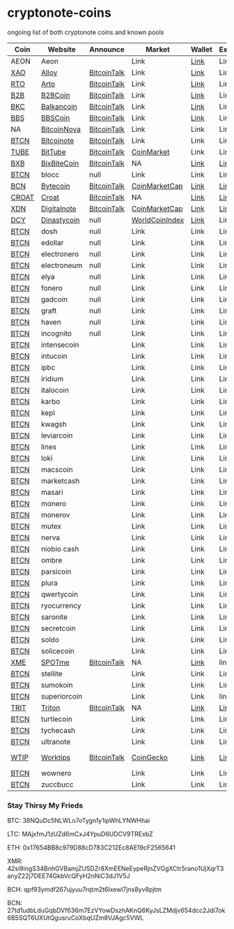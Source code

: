 # cryptonote-coins
ongoing list of both cryptonote coins and known pools

|  **Coin** | **Website** | **Announce** | **Market** | **Wallet** | **Explorer** | **Algo** | **Script** | **Git** | **Donate** |
|  ------ | ------ | ------ | ------ | ------ | ------ | ------ | ------ | ------ | ------ |
|  AEON | Aeon |  | Link | [Link](https://www.aeon.cash/#downloads) | Link | cn_lite_v7 | [GitHub](https://github.com/aeugenegray/xmr-stak-aeon.git) |  |  WmtK9TQ6yd2ZWZDAkRsebc2ppzUq2Wuo9XRRjHMH2fvqM3ARVqk3styJ6AavJFcpJFPFtxRGAqGFoJMZGJ6YYzQ61TYGfpykX.....26de7b7abd3e434586941e246e6a0de202ca6ae4677645f990b7d61770f0fe43 |
|  [XAO](https://github.com/aeugenegray/cryptonote-coins-list/tree/master/alloy) | [Alloy](https://alloyproject.org/) | [BitcoinTalk](https://bitcointalk.org/index.php?topic=2676887.0) | Link | [Link](https://alloyproject.org/#wallet) | Link |  | Link |  | Link |
|  [RTO](https://github.com/aeugenegray/cryptonote-coins-list/tree/master/arto) | [Arto](https://www.arto.cash/) | [BitcoinTalk](https://bitcointalk.org/index.php?topic=2932583.0) | Link | [Link](https://www.arto.cash/#download) | Link |  | Link |  | Link |
|  [B2B](https://github.com/aeugenegray/cryptonote-coins-list/tree/master/b2bcoin) | [B2BCoin](https://b2bcoin.xyz/) | [BitcoinTalk](https://bitcointalk.org/index.php?topic=2098163.0) | Link | [Link](https://b2bcoin.xyz/#download) | Link |  | Link |  | Link |
|  [BKC](https://github.com/aeugenegray/cryptonote-coins-list/tree/master/balkancoin) | [Balkancoin](https://www.balkancoin.org/) | [BitcoinTalk](https://bitcointalk.org/index.php?topic=2821734.0) | Link | [Link](https://www.balkancoin.org/downloads/) | Link |  | Link |  | Link |
|  [BBS](https://github.com/aeugenegray/cryptonote-coins-list/tree/master/bbscoin) | [BBSCoin](https://bbscoin.xyz/) | [BitcoinTalk](https://bitcointalk.org/index.php?topic=2861067.0) | Link | [Link](https://bbscoin.xyz/download/#downloads) | Link |  | Link |  | Link |
|  NA | [BitcoinNova](http://bitcoinn.biz/) | [BitcoinTalk](https://bitcointalk.org/index.php?topic=2309303.0) | Link | Link | Link |  | Link |  | Link |
|  [BTCN](https://github.com/aeugenegray/cryptonote-coins-list/tree/master/bitcoinote) | [Bitcoinote](http://www.bitcoinote.org/) | [BitcoinTalk](https://bitcointalk.org/index.php?topic=2660296.0) | Link | Link | Link |  | Link |  | Link |
|  [TUBE](https://github.com/aeugenegray/cryptonote-coins-list/tree/master/bittube) | [BitTube](https://coin.bit.tube/) | [BitcoinTalk](https://bitcointalk.org/index.php?topic=2856278.0) | [CoinMarket](https://coinmarketcap.com/currencies/bit-tube/) | Link | Link |  | Link |  | Link |
|  [BXB](https://github.com/aeugenegray/cryptonote-coins-list/tree/master/bixbitecoin) | [BixBiteCoin](https://bixbite.pro/) | [BitcoinTalk](https://bitcointalk.org/index.php?topic=3443277.0) | NA | [Link](https://bixbite.pro/#download) | [Link](http://explorer.bixbite.pro/) |  | Link |  | Link |
|  [BTCN](https://github.com/aeugenegray/cryptonote-coins-list/tree/master/blocc) | blocc | null | Link | Link | Link |  | Link |  | Link |
|  [BCN](https://github.com/aeugenegray/cryptonote-coins-list/tree/master/bytecoin) | [Bytecoin](https://www.google.com/url?sa=t&rct=j&q=&esrc=s&source=web&cd=2&cad=rja&uact=8&ved=0ahUKEwipu4W3j8jbAhVnl1QKHd9CC3UQFgg9MAE&url=https%3A%2F%2Fbytecoin.org%2F&usg=AOvVaw2A2G0mFi3etnsJNATevwm1) | [BitcoinTalk](https://www.google.com/url?sa=t&rct=j&q=&esrc=s&source=web&cd=9&cad=rja&uact=8&ved=0ahUKEwiEjZnij8jbAhUOCXwKHdFvA_AQFgiKATAI&url=https%3A%2F%2Fbitcointalk.org%2Findex.php%3Ftopic%3D512747.0&usg=AOvVaw2grZmlK4Awvgh-MBE0thZE) | [CoinMarketCap](https://www.google.com/url?sa=t&rct=j&q=&esrc=s&source=web&cd=1&cad=rja&uact=8&ved=0ahUKEwipu4W3j8jbAhVnl1QKHd9CC3UQFggpMAA&url=https%3A%2F%2Fcoinmarketcap.com%2Fcurrencies%2Fbytecoin-bcn%2F&usg=AOvVaw2MaxZeoXDjodTs47TzQIQ7) | [Link](https://www.google.com/url?sa=t&rct=j&q=&esrc=s&source=web&cd=1&cad=rja&uact=8&ved=0ahUKEwif_I_0j8jbAhVrrFQKHWynAU8QFggpMAA&url=https%3A%2F%2Fbytecoin.org%2Fdownloads&usg=AOvVaw2UxlZBr-UCzkFVMQdil7w7) | [Link](https://www.google.com/url?sa=t&rct=j&q=&esrc=s&source=web&cd=1&cad=rja&uact=8&ved=0ahUKEwjLmfn8j8jbAhUJiFQKHa1MDhMQFggpMAA&url=https%3A%2F%2Fchainradar.com%2F&usg=AOvVaw1DTxfk57TE4BeObsNqUcqv) |  | Link |  | 27td1udbLduGqbDVf636m7EzVYowDszhAKnQ6KyJsLZMdjv654dcc2Jdi7ok6B5SQT6UXUtQgusruCoXbqUZm8VJAgc5VWL |
|  [CROAT](https://github.com/aeugenegray/cryptonote-coins-list/tree/master/croat) | [Croat](http://croat.cat/) | [BitcoinTalk](https://bitcointalk.org/index.php?topic=2102443.0) | NA | [Link](http://croat.cat/#downloads) | [Link](http://178.22.71.122/) |  | Link |  | Link |
|  [XDN](https://github.com/aeugenegray/cryptonote-coins-list/tree/master/digitalnote) | [Digitalnote](http://www.digitalnote.biz/) | [BitcoinTalk](https://bitcointalk.org/index.php?topic=1082745.0) | [CoinMarketCap](https://www.google.com/url?sa=t&rct=j&q=&esrc=s&source=web&cd=1&cad=rja&uact=8&ved=0ahUKEwjT5vybkcjbAhVDiVQKHd1RBaAQFggpMAA&url=https%3A%2F%2Fcoinmarketcap.com%2Fcurrencies%2Fdigitalnote%2F&usg=AOvVaw38B_B-OMzVsVjlEzzmay6B) | [Link](https://digitalnote.biz/#download) | [Link](http://chainradar.com/xdn/blocks) |  | Link |  | Link |
|  [DCY](https://github.com/aeugenegray/cryptonote-coins-list/tree/master/dinastycoin) | [Dinastycoin](http://www.dinastycoin.com/en/) | null | [WorldCoinIndex](https://worldcoinindex.com/it/moneta/dinastycoin) | [Link](https://github.com/dinastyoffreedom/dinastycoin/releases) | Link |  | Link |  | Link |
|  [BTCN](https://github.com/aeugenegray/cryptonote-coins-list/tree/master/dosh) | dosh | null | Link | Link | Link |  | Link |  | Link |
|  [BTCN](https://github.com/aeugenegray/cryptonote-coins-list/tree/master/edollar) | edollar | null | Link | Link | Link |  | Link |  | Link |
|  [BTCN](https://github.com/aeugenegray/cryptonote-coins-list/tree/master/electronero) | electronero | null | Link | Link | Link |  | Link |  | Link |
|  [BTCN](https://github.com/aeugenegray/cryptonote-coins-list/tree/master/electroneum) | electroneum | null | Link | Link | Link |  | Link |  | Link |
|  [BTCN](https://github.com/aeugenegray/cryptonote-coins-list/tree/master/elya) | elya | null | Link | Link | Link |  | Link |  | Link |
|  [BTCN](https://github.com/aeugenegray/cryptonote-coins-list/tree/master/fonero) | fonero | null | Link | Link | Link |  | Link |  | Link |
|  [BTCN](https://github.com/aeugenegray/cryptonote-coins-list/tree/master/gadcoin) | gadcoin | null | Link | Link | Link |  | Link |  | Link |
|  [BTCN](https://github.com/aeugenegray/cryptonote-coins-list/tree/master/graft) | graft | null | Link | Link | Link |  | Link |  | Link |
|  [BTCN](https://github.com/aeugenegray/cryptonote-coins-list/tree/master/haven) | haven | null | Link | Link | Link |  | Link |  | Link |
|  [BTCN](https://github.com/aeugenegray/cryptonote-coins-list/tree/master/incognito) | incognito | null | Link | Link | Link |  | Link |  | Link |
|  [BTCN](https://github.com/aeugenegray/cryptonote-coins-list/tree/master/intensecoin) | intensecoin |  | Link | Link | Link |  | Link |  | Link |
|  [BTCN](https://github.com/aeugenegray/cryptonote-coins-list/tree/master/intucoin) | intucoin |  | Link | Link | Link |  | Link |  | Link |
|  [BTCN](https://github.com/aeugenegray/cryptonote-coins-list/tree/master/ipbc) | ipbc |  | Link | Link | Link |  | Link |  | Link |
|  [BTCN](https://github.com/aeugenegray/cryptonote-coins-list/tree/master/iridium) | iridium |  | Link | Link | Link |  | Link |  | Link |
|  [BTCN](https://github.com/aeugenegray/cryptonote-coins-list/tree/master/italocoin) | italocoin |  | Link | Link | Link |  | Link |  | Link |
|  [BTCN](https://github.com/aeugenegray/cryptonote-coins-list/tree/master/karbo) | karbo |  | Link | Link | Link |  | Link |  | Link |
|  [BTCN](https://github.com/aeugenegray/cryptonote-coins-list/tree/master/kepl) | kepl |  | Link | Link | Link |  | Link |  | Link |
|  [BTCN](https://github.com/aeugenegray/cryptonote-coins-list/tree/master/kwagsh) | kwagsh |  | Link | Link | Link |  | Link |  | Link |
|  [BTCN](https://github.com/aeugenegray/cryptonote-coins-list/tree/master/leviarcoin) | leviarcoin |  | Link | Link | Link |  | Link |  | Link |
|  [BTCN](https://github.com/aeugenegray/cryptonote-coins-list/tree/master/lines) | lines |  | Link | Link | Link |  | Link |  | Link |
|  [BTCN](https://github.com/aeugenegray/cryptonote-coins-list/tree/master/loki) | loki |  | Link | Link | Link |  | Link |  | Link |
|  [BTCN](https://github.com/aeugenegray/cryptonote-coins-list/tree/master/macscoin) | macscoin |  | Link | Link | Link |  | Link |  | Link |
|  [BTCN](https://github.com/aeugenegray/cryptonote-coins-list/tree/master/marketcash) | marketcash |  | Link | Link | Link |  | Link |  | Link |
|  [BTCN](https://github.com/aeugenegray/cryptonote-coins-list/tree/master/masari) | masari |  | Link | Link | Link |  | Link |  | Link |
|  [BTCN](https://github.com/aeugenegray/cryptonote-coins-list/tree/master/bitcoinote) | monero |  | Link | Link | Link |  | Link |  | 42si9ingS34BnhGVBamjZUSDZr8XmEENeEypeRjnZVGgXCtr5rano1UjXqrT3anyZ22j7DEE74GkbVcQFyH2nNiC3dJ1V5J |
|  [BTCN](https://github.com/aeugenegray/cryptonote-coins-list/tree/master/bitcoinote) | monerov |  | Link | Link | Link |  | Link |  | Link |
|  [BTCN](https://github.com/aeugenegray/cryptonote-coins-list/tree/master/bitcoinote) | mutex |  | Link | Link | Link |  | Link |  | Link |
|  [BTCN](https://github.com/aeugenegray/cryptonote-coins-list/tree/master/bitcoinote) | nerva |  | Link | Link | Link |  | Link |  | Link |
|  [BTCN](https://github.com/aeugenegray/cryptonote-coins-list/tree/master/bitcoinote) | niobio cash |  | Link | Link | Link |  | Link |  | Link |
|  [BTCN](https://github.com/aeugenegray/cryptonote-coins-list/tree/master/bitcoinote) | ombre |  | Link | Link | Link |  | Link |  | Link |
|  [BTCN](https://github.com/aeugenegray/cryptonote-coins-list/tree/master/bitcoinote) | parsicoin |  | Link | Link | Link |  | Link |  | Link |
|  [BTCN](https://github.com/aeugenegray/cryptonote-coins-list/tree/master/bitcoinote) | plura |  | Link | Link | Link |  | Link |  | Link |
|  [BTCN](https://github.com/aeugenegray/cryptonote-coins-list/tree/master/bitcoinote) | qwertycoin |  | Link | Link | Link |  | Link |  | QWC1ezpQa8xhjAkAMNM2p5G7kuLrmXu8XjidgccoPEZncY4vKB4DD2MhiRx3qmWaKqcBUsVGVdnFjCD7P5Lmij1G1SCNpihRdT |
|  [BTCN](https://github.com/aeugenegray/cryptonote-coins-list/tree/master/bitcoinote) | ryocurrency |  | Link | Link | Link |  | Link |  | Link |
|  [BTCN](https://github.com/aeugenegray/cryptonote-coins-list/tree/master/bitcoinote) | saronite |  | Link | Link | Link |  | Link |  | Link |
|  [BTCN](https://github.com/aeugenegray/cryptonote-coins-list/tree/master/bitcoinote) | secretcoin |  | Link | Link | Link |  | Link |  | Link |
|  [BTCN](https://github.com/aeugenegray/cryptonote-coins-list/tree/master/bitcoinote) | soldo |  | Link | Link | Link |  | Link |  | Link |
|  [BTCN](https://github.com/aeugenegray/cryptonote-coins-list/tree/master/bitcoinote) | solicecoin |  | Link | Link | Link |  | Link |  | Link |
|  [XME](https://github.com/aeugenegray/cryptonote-coins-list/tree/master/spotme) | [SPOTme](https://www2.spotmecoin.com/) | [BitcoinTalk](https://bitcointalk.org/index.php?topic=2701367.0) | NA | [Link](https://www2.spotmecoin.com/) | link | cn_lite_v7 | [GitHub](https://github.com/aeugenegray/xmr-stak-spotme) |  | Link |
|  [BTCN](https://github.com/aeugenegray/cryptonote-coins-list/tree/master/bitcoinote) | stellite |  | Link | Link | Link |  | Link |  | Link |
|  [BTCN](https://github.com/aeugenegray/cryptonote-coins-list/tree/master/bitcoinote) | sumokoin |  | Link | Link | Link |  | Link |  | Link |
|  [BTCN](https://github.com/aeugenegray/cryptonote-coins-list/tree/master/bitcoinote) | superiorcoin |  | Link | Link | link |  | Link |  | Link |
|  [TRIT](https://github.com/aeugenegray/cryptonote-coins-list/tree/master/triton) | [Triton](https://tritonproject.org/) | [BitcoinTalk](https://bitcointalk.org/index.php?topic=2944793.0) | NA | [Link](https://tritonproject.org/#wallets) | [Link](http://explorer.tritonproject.org/) | cn_lite_v7 | [GitHub](https://github.com/aeugenegray/xmr-stak-triton) | [GitHub](https://github.com/Triton-io) | Tw1Wf4BYraTYsWMA7SRiQbTLHpzoVueedCsDBjXAF6tZC9Fjjw7s1pnhTfMjeAMcZJ7JMKipyfSTYdRiAAagUNae28hB14UFA |
|  [BTCN](https://github.com/aeugenegray/cryptonote-coins-list/tree/master/bitcoinote) | turtlecoin |  | Link | Link | Link |  | Link |  | Link |
|  [BTCN](https://github.com/aeugenegray/cryptonote-coins-list/tree/master/bitcoinote) | tychecash |  | Link | Link | Link |  | Link |  | Link |
|  [BTCN](https://github.com/aeugenegray/cryptonote-coins-list/tree/master/bitcoinote) | ultranote |  | Link | Link | Link |  | Link |  | Link |
|  [WTIP](https://github.com/aeugenegray/cryptonote-coins-list/tree/master/worktips) | [Worktips](http://worktips.info/) | [BitcoinTalk](https://bitcointalk.org/index.php?topic=3086019.0) | [CoinGecko](https://www.coingecko.com/en/price_charts/worktips/usd) | [Link](http://worktips.info/) | [Link](http://blockexplorer.worktips.info/) | cn_lite-v1 | [Github](https://github.com/aeugenegray/xmr-stak-worktips) | [GitHub](https://github.com/worktips) | Link |
|  [BTCN](https://github.com/aeugenegray/cryptonote-coins-list/tree/master/bitcoinote) | wownero |  | Link | Link | Link |  | Link |  | Link |
|  [BTCN](https://github.com/aeugenegray/cryptonote-coins-list/tree/master/bitcoinote) | zuccbucc |  | Link | Link | Link |  | Link |  | Link |

### Stay Thirsy My Frieds

BTC: 38NQuDc5NLWLo7oTygn1y1ipWhLYNWHhai

LTC: MAjxfmJ1zUZd6mCxJ4YpuD6UDCV9TRExbZ

ETH: 0x17654BB8c979D88cD783C212Ec8AE19cF2565641

XMR: 42si9ingS34BnhGVBamjZUSDZr8XmEENeEypeRjnZVGgXCtr5rano1UjXqrT3anyZ22j7DEE74GkbVcQFyH2nNiC3dJ1V5J

BCH: qpf93ymdf267ujyuu7rqtm2t6lxewl7jns8yv8pjtm

BCN: 27td1udbLduGqbDVf636m7EzVYowDszhAKnQ6KyJsLZMdjv654dcc2Jdi7ok6B5SQT6UXUtQgusruCoXbqUZm8VJAgc5VWL
